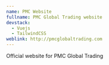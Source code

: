 ```yaml
---
name: PMC Website
fullname: PMC Global Trading website
devstack:
  - Vuejs
  - TailwindCSS
weblink: http://pmcglobaltrading.com
---
```


Official website for PMC Global Trading

<!--more-->
